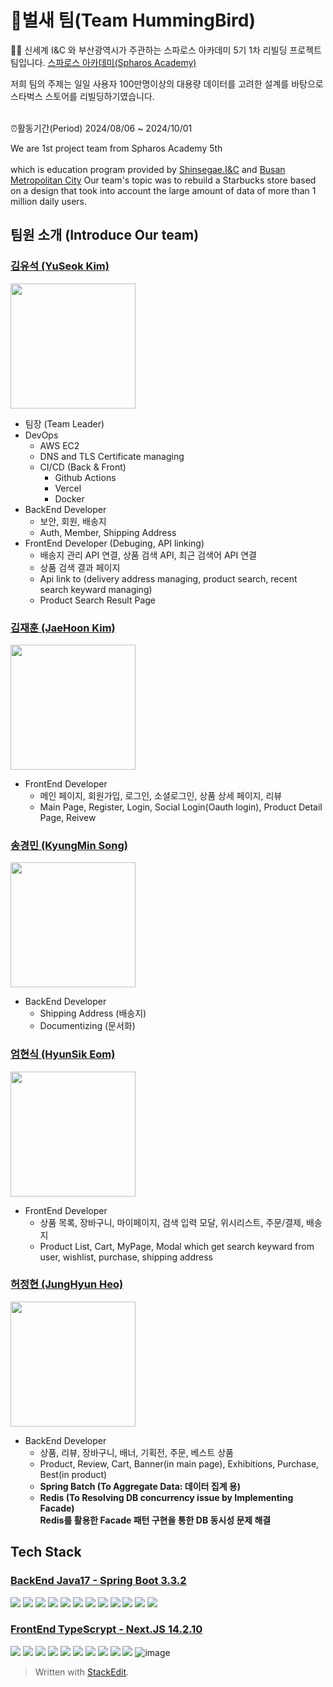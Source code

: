 
# 🐤벌새 팀(Team HummingBird)

 🙋‍♀️ 신세계 I&C 와 부산광역시가 주관하는 스파로스 아카데미 5기
1차 리빌딩 프로젝트 팀입니다.
[스파로스 아카데미(Spharos Academy)](https://swedu.spharosacademy.com/spharos_total.html)

저희 팀의 주제는 일일 사용자 100만명이상의 대용량 데이터를 고려한 설계를 바탕으로 스타벅스 스토어를 리빌딩하기였습니다. <br></br>

⏰활동기간(Period) 2024/08/06 ~ 2024/10/01

We are 1st project team from Spharos Academy 5th <br></br> which is education program provided by [Shinsegae.I&C](https://shinsegae-inc.com/) and [Busan Metropolitan City](busan.go.kr) 
Our team's topic was to rebuild a Starbucks store based on a design that took into account the large amount of data of more than 1 million daily users.


## 팀원 소개 (Introduce Our team)
  
### [김유석 (YuSeok Kim)](https://github.com/yuseok-kim-edushare)
<img src="https://github.com/user-attachments/assets/bacfd100-509d-49da-a408-f337e536f254" width="200"></img>
 - 팀장 (Team Leader)
 - DevOps
 	- AWS EC2
  	- DNS and TLS Certificate managing
 	- CI/CD (Back & Front)
		- Github Actions
		- Vercel
		- Docker
 - BackEnd Developer
	 - 보안, 회원, 배송지
	 - Auth, Member, Shipping Address
 - FrontEnd Developer (Debuging, API linking)
 	- 배송지 관리 API 연결, 상품 검색 API, 최근 검색어 API 연결
  	- 상품 검색 결과 페이지
   	- Api link to (delivery address managing, product search, recent search keyward managing)
   	- Product Search Result Page

### [김재훈 (JaeHoon Kim)](https://github.com/rlawogns123)
<img src="https://github.com/user-attachments/assets/e4289097-889d-4be8-83ac-0bd929ea3981" width="200"></img>

- FrontEnd Developer
	- 메인 페이지, 회원가입, 로그인, 소셜로그인, 상품 상세 페이지, 리뷰
	- Main Page, Register, Login, Social Login(Oauth login), Product Detail Page, Reivew

### [송경민 (KyungMin Song)](https://github.com/digetlyn)
<img src="https://github.com/user-attachments/assets/25ab47c2-86f1-42ad-804c-bc1ab81ebe14" width="200"></img>
- BackEnd Developer
	- Shipping Address (배송지)
	- Documentizing (문서화)

### [엄현식 (HyunSik Eom)](https://github.com/eomhyunsik)
<img src="https://github.com/user-attachments/assets/00130801-e145-4c0d-88c6-c5f7cbb7d0f0" width="200"></img>
- FrontEnd Developer
	- 상품 목록, 장바구니, 마이페이지, 검색 입력 모달, 위시리스트, 주문/결제, 배송지
	- Product List, Cart, MyPage, Modal which get search keyward from user, wishlist, purchase, shipping address

### [허정현 (JungHyun Heo)](https://github.com/Jung-Hey)
<img src="https://github.com/user-attachments/assets/76b4557c-1d63-4b5c-a3a2-807a0c41996a" width="200"></img>
- BackEnd Developer
	- 상품, 리뷰, 장바구니, 배너, 기획전, 주문, 베스트 상품
	- Product, Review, Cart, Banner(in main page), Exhibitions, Purchase, Best(in product)
	- **Spring Batch (To Aggregate Data: 데이터 집계 용)**
	- **Redis (To Resolving DB concurrency issue by Implementing Facade)**<br>
      **Redis를 활용한 Facade 패턴 구현을 통한  DB 동시성 문제 해결**

</div>

## Tech Stack
### [BackEnd Java17 - Spring Boot 3.3.2](https://github.com/1-hummingbird/Back_Server_Side_App)
<img src="https://img.shields.io/badge/amazonec2-FF9900?style=flat-square&logo=amazonec2&logoColor=white"/></img> <img src="https://img.shields.io/badge/mysql-4479A1?style=flat-square&logo=mysql&logoColor=white"/></img> <img src="https://img.shields.io/badge/redis-FF4438?style=flat-square&logo=redis&logoColor=white"/></img> <img src="https://img.shields.io/badge/spring-6DB33F?style=flat-square&logo=spring&logoColor=white"/></img> <img src="https://img.shields.io/badge/springboot-6DB33F?style=flat-square&logo=springboot&logoColor=white"/></img> <img src="https://img.shields.io/badge/springsecurity-6DB33F?style=flat-square&logo=springsecurity&logoColor=white"/></img> <img src="https://img.shields.io/badge/hibernate-59666C?style=flat-square&logo=hibernate&logoColor=white"/></img> <img src="https://img.shields.io/badge/Spring Batch-6DB33F?style=flat-square&logo=Spring Batch&logoColor=white"/></img> <img src="https://img.shields.io/badge/docker-2496ED?style=flat-square&logo=docker&logoColor=white"/></img> <img src="https://img.shields.io/badge/githubactions-2088FF?style=flat-square&logo=githubactions&logoColor=white"/></img> <img src="https://img.shields.io/badge/github-181717?style=flat-square&logo=github&logoColor=white"/></img> <img src="https://img.shields.io/badge/notion-000000?style=flat-square&logo=notion&logoColor=white"/></img> 
### [FrontEnd TypeScrypt - Next.JS 14.2.10](https://github.com/1-hummingbird/front_starbucks_clone)
<img src="https://img.shields.io/badge/nextdotjs-000000?style=flat-square&logo=nextdotjs&logoColor=white"/></img> <img src="https://img.shields.io/badge/NextAuth-000000?style=flat-square&logo=NextAuth&logoColor=white"/></img> <img src="https://img.shields.io/badge/tailwindcss-06B6D4?style=flat-square&logo=tailwindcss&logoColor=white"/></img> <img src="https://img.shields.io/badge/shadcnui-000000?style=flat-square&logo=shadcnui&logoColor=white"/></img> <img src="https://img.shields.io/badge/lucide-F56565?style=flat-square&logo=lucide&logoColor=white"/></img> <img src="https://img.shields.io/badge/vercel-000000?style=flat-square&logo=vercel&logoColor=white"/></img> <img src="https://img.shields.io/badge/githubactions-2088FF?style=flat-square&logo=githubactions&logoColor=white"/></img> <img src="https://img.shields.io/badge/github-181717?style=flat-square&logo=github&logoColor=white"/></img> <img src="https://img.shields.io/badge/notion-000000?style=flat-square&logo=notion&logoColor=white"/></img> <img src="https://img.shields.io/badge/typescript-3178C6?style=flat-square&logo=typescript&logoColor=white"/></img>
![image](https://github.com/user-attachments/assets/f7a61509-fcb9-4102-9762-82b4302b09be)







<!--

**Here are some ideas to get you started:**

🙋‍♀️ A short introduction - what is your organization all about?
🌈 Contribution guidelines - how can the community get involved?
👩‍💻 Useful resources - where can the community find your docs? Is there anything else the community should know?
🍿 Fun facts - what does your team eat for breakfast?
🧙 Remember, you can do mighty things with the power of [Markdown](https://docs.github.com/github/writing-on-github/getting-started-with-writing-and-formatting-on-github/basic-writing-and-formatting-syntax)
-->


> Written with [StackEdit](https://stackedit.io/).
